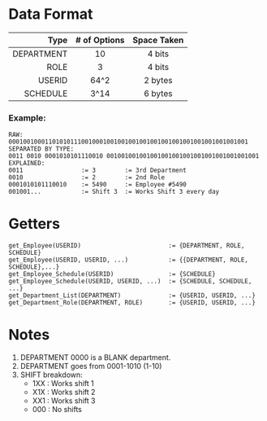 # Data Format
|Type|  # of Options| Space Taken|
|--:|:--:|:--:|
| DEPARTMENT | 10 |4 bits|
|ROLE|3|4 bits
|USERID|64^2|2 bytes
|SCHEDULE|3^14|6 bytes
### Example:
	RAW: 000100100011010101110010001001001001001001001001001001001001001001 
	SEPARATED BY TYPE:
	0011 0010 0001010101110010 001001001001001001001001001001001001001001
	EXPLAINED:
	0011 				:= 3 		:= 3rd Department
	0010 				:= 2 		:= 2nd Role
	0001010101110010	:= 5490		:= Employee #5490
	001001...			:= Shift 3	:= Works Shift 3 every day

# Getters
	get_Employee(USERID) 						:= {DEPARTMENT, ROLE, SCHEDULE}
	get_Employee(USERID, USERID, ...)			:= {{DEPARTMENT, ROLE, SCHEDULE},...}
	get_Employee_Schedule(USERID)				:= {SCHEDULE}
	get_Employee_Schedule(USERID, USERID, ...)	:= {SCHEDULE, SCHEDULE, ...}
	get_Department_List(DEPARTMENT)				:= {USERID, USERID, ...}
	get_Department_Role(DEPARTMENT, ROLE)		:= {USERID, USERID, ...}

# Notes
1. DEPARTMENT 0000 is a BLANK department.
2. DEPARTMENT goes from 0001-1010 (1-10)
3. SHIFT breakdown:
	* 1XX	: Works shift 1
	* X1X	: Works shift 2
	* XX1	: Works shift 3
	* 000	: No shifts
